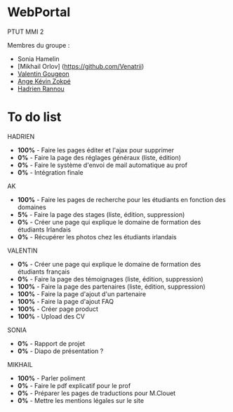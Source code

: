 # WebPortal
PTUT MMI 2

Membres du groupe :
- Sonia Hamelin
- [Mikhail Orlov] (https://github.com/Venatrii)
- [Valentin Gougeon](https://github.com/ValGou)
- [Ange Kévin Zokpé](https://github.com/Ange-Kevin)
- [Hadrien Rannou](https://github.com/HadrienX)

# To do list
HADRIEN
- <b>100%</b> - Faire les pages éditer et l'ajax pour supprimer
- <b>0%</b> - Faire la page des réglages généraux (liste, édition)
- <b>0%</b> - Faire le système d'envoi de mail automatique au prof
- <b>0%</b> - Intégration finale

AK
- <b>100%</b> - Faire les pages de recherche pour les étudiants en fonction des domaines
- <b>5%</b> - Faire la page des stages (liste, édition, suppression)
- <b>0%</b> - Créer une page qui explique le domaine de formation des étudiants Irlandais
- <b>0%</b>  - Récupérer les photos chez les étudiants irlandais 

VALENTIN
- <b>0%</b> - Créer une page qui explique le domaine de formation des étudiants français
- <b>0%</b> - Faire la page des témoignages (liste, édition, suppression)
- <b>100%</b> - Faire la page des partenaires (liste, édition, suppression)
- <b>100%</b> - Faire la page d'ajout d'un partenaire
- <b>100%</b> - Faire la page d'ajout FAQ
- <b>100%</b>  -  Créer page product 
- <b>100%</b>  -  Upload des CV

SONIA
- <b>0%</b> - Rapport de projet
- <b>0%</b> - Diapo de présentation ?

MIKHAIL
- <b>100%</b> - Parler poliment
- <b>0%</b> - Faire le pdf explicatif pour le prof
- <b>0%</b> - Préparer les pages de traductions pour M.Clouet
- <b>0%</b> - Mettre les mentions légales sur le site
